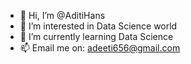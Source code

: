 - 👋 Hi, I’m @AditiHans
- 👀 I’m interested in Data Science world
- 🌱 I’m currently learning Data Science
- 📫 Email me on: adeeti656@gmail.com

<!---
AditiHans/AditiHans is a ✨ special ✨ repository because its `README.md` (this file) appears on your GitHub profile.
You can click the Preview link to take a look at your changes.
--->
